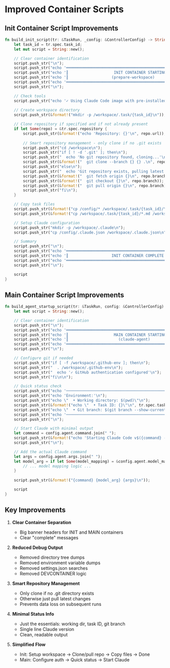 # Improved Container Scripts

## Init Container Script Improvements

```rust
fn build_init_script(tr: &TaskRun, _config: &ControllerConfig) -> String {
    let task_id = tr.spec.task_id;
    let mut script = String::new();

    // Clear container identification
    script.push_str("\n");
    script.push_str("echo '════════════════════════════════════════════════════════════════'\n");
    script.push_str("echo '║                    INIT CONTAINER STARTING                   ║'\n");
    script.push_str("echo '║                   (prepare-workspace)                        ║'\n");
    script.push_str("echo '════════════════════════════════════════════════════════════════'\n");
    script.push_str("\n");

    // Check tools
    script.push_str("echo '✓ Using Claude Code image with pre-installed tools'\n");
    
    // Create workspace directory
    script.push_str(&format!("mkdir -p /workspace/.task/{task_id}\n"));

    // Clone repository if specified and if not already present
    if let Some(repo) = &tr.spec.repository {
        script.push_str(&format!("echo 'Repository: {}'\n", repo.url));
        
        // Smart repository management - only clone if no .git exists
        script.push_str("cd /workspace\n");
        script.push_str("if [ ! -d '.git' ]; then\n");
        script.push_str("  echo 'No git repository found, cloning...'\n");
        script.push_str(&format!("  git clone --branch {} {} .\n", repo.branch, repo.url));
        script.push_str("else\n");
        script.push_str("  echo 'Git repository exists, pulling latest changes...'\n");
        script.push_str(&format!("  git fetch origin {}\n", repo.branch));
        script.push_str(&format!("  git checkout {}\n", repo.branch));
        script.push_str(&format!("  git pull origin {}\n", repo.branch));
        script.push_str("fi\n");
    }

    // Copy task files
    script.push_str(&format!("cp /config/* /workspace/.task/{task_id}/\n"));
    script.push_str(&format!("cp /workspace/.task/{task_id}/*.md /workspace/\n"));

    // Setup Claude configuration
    script.push_str("mkdir -p /workspace/.claude\n");
    script.push_str("cp /config/.claude.json /workspace/.claude.json\n");

    // Summary
    script.push_str("\n");
    script.push_str("echo '════════════════════════════════════════════════════════════════'\n");
    script.push_str("echo '║                   INIT CONTAINER COMPLETE                    ║'\n");
    script.push_str("echo '════════════════════════════════════════════════════════════════'\n");
    script.push_str("\n");

    script
}
```

## Main Container Script Improvements

```rust
fn build_agent_startup_script(tr: &TaskRun, config: &ControllerConfig) -> String {
    let mut script = String::new();

    // Clear container identification
    script.push_str("\n");
    script.push_str("echo '════════════════════════════════════════════════════════════════'\n");
    script.push_str("echo '║                    MAIN CONTAINER STARTING                   ║'\n");
    script.push_str("echo '║                      (claude-agent)                          ║'\n");
    script.push_str("echo '════════════════════════════════════════════════════════════════'\n");
    script.push_str("\n");

    // Configure git if needed
    script.push_str("if [ -f /workspace/.github-env ]; then\n");
    script.push_str("  . /workspace/.github-env\n");
    script.push_str("  echo '✓ GitHub authentication configured'\n");
    script.push_str("fi\n\n");

    // Quick status check
    script.push_str("echo '──────────────────────────────────────────────────────────────'\n");
    script.push_str("echo 'Environment:'\n");
    script.push_str("echo \"  • Working directory: $(pwd)\"\n");
    script.push_str(&format!("echo \"  • Task ID: {}\"\n", tr.spec.task_id));
    script.push_str("echo \"  • Git branch: $(git branch --show-current 2>/dev/null || echo 'N/A')\"\n");
    script.push_str("echo '──────────────────────────────────────────────────────────────'\n");
    script.push_str("\n");

    // Start Claude with minimal output
    let command = config.agent.command.join(" ");
    script.push_str(&format!("echo 'Starting Claude Code v$({command} --version 2>/dev/null)...'\n"));
    script.push_str("\n");

    // Add the actual Claude command
    let args = config.agent.args.join(" ");
    let model_arg = if let Some(model_mapping) = &config.agent.model_mapping {
        // ... model mapping logic ...
    }
    
    script.push_str(&format!("{command} {model_arg} {args}\n"));

    script
}
```

## Key Improvements

1. **Clear Container Separation**
   - Big banner headers for INIT and MAIN containers
   - Clear "complete" messages

2. **Reduced Debug Output**
   - Removed directory tree dumps
   - Removed environment variable dumps
   - Removed settings.json searches
   - Removed DEVCONTAINER logic

3. **Smart Repository Management**
   - Only clone if no .git directory exists
   - Otherwise just pull latest changes
   - Prevents data loss on subsequent runs

4. **Minimal Status Info**
   - Just the essentials: working dir, task ID, git branch
   - Single line Claude version
   - Clean, readable output

5. **Simplified Flow**
   - Init: Setup workspace → Clone/pull repo → Copy files → Done
   - Main: Configure auth → Quick status → Start Claude
